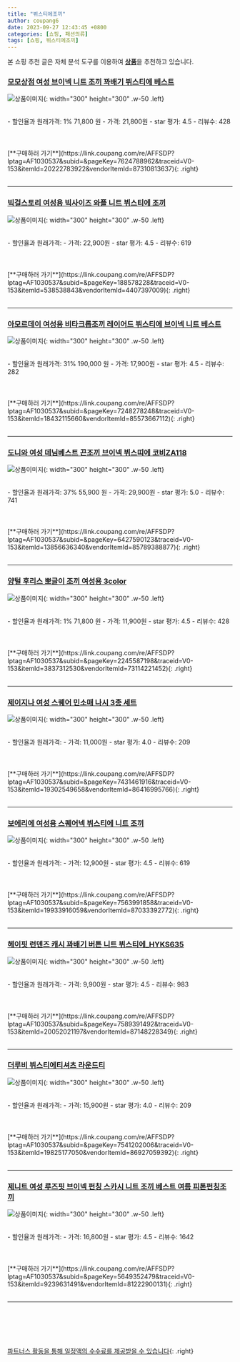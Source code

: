 ```yaml
---
title: "뷔스티에조끼"
author: coupang6
date: 2023-09-27 12:43:45 +0800
categories: [쇼핑, 패션의류]
tags: [쇼핑, 뷔스티에조끼]
---
```


본 쇼핑 추천 글은 자체 분석 도구를 이용하여 [**상품**](https://link.coupang.com/a/bao1ui)을 추천하고 있습니다.

### [모모상점 여성 브이넥 니트 조끼 꽈배기 뷔스티에 베스트](https://link.coupang.com/re/AFFSDP?lptag=AF1030537&subid=&pageKey=7624788962&traceid=V0-153&itemId=20222783922&vendorItemId=87310813637)

![상품이미지](https://thumbnail10.coupangcdn.com/thumbnails/remote/230x230ex/image/vendor_inventory/85ff/02754db70fdcf017355142ce774f4ff29ff0993db08e13d8bee5dd218840.jpg){: width="300" height="300" .w-50 .left}


<br>
- 할인율과 원래가격: 1%  71,800   원
- 가격: 21,800원
- star 평가: 4.5
- 리뷰수: 428
<br>
<br>
<br>
<br>
[**구매하러 가기**](https://link.coupang.com/re/AFFSDP?lptag=AF1030537&subid=&pageKey=7624788962&traceid=V0-153&itemId=20222783922&vendorItemId=87310813637){: .right}
<br>
<br>

---

### [빅걸스토리 여성용 빅사이즈 와플 니트 뷔스티에 조끼](https://link.coupang.com/re/AFFSDP?lptag=AF1030537&subid=&pageKey=188578228&traceid=V0-153&itemId=538538843&vendorItemId=4407397009)

![상품이미지](https://thumbnail8.coupangcdn.com/thumbnails/remote/230x230ex/image/vendor_inventory/images/2019/02/20/11/4/857adb30-e22f-4578-9823-badad4c9de47.jpg){: width="300" height="300" .w-50 .left}


<br>
- 할인율과 원래가격: 
- 가격: 22,900원
- star 평가: 4.5
- 리뷰수: 619
<br>
<br>
<br>
<br>
[**구매하러 가기**](https://link.coupang.com/re/AFFSDP?lptag=AF1030537&subid=&pageKey=188578228&traceid=V0-153&itemId=538538843&vendorItemId=4407397009){: .right}
<br>
<br>

---

### [아모르데이 여성용 비타크롭조끼 레이어드 뷔스티에 브이넥 니트 베스트](https://link.coupang.com/re/AFFSDP?lptag=AF1030537&subid=&pageKey=7248278248&traceid=V0-153&itemId=18432115660&vendorItemId=85573667112)

![상품이미지](https://thumbnail10.coupangcdn.com/thumbnails/remote/230x230ex/image/vendor_inventory/6d5f/fc7581476de873f6d632613d5cab8b15ac5ab211a416d8b63d5bff31b2ee.jpg){: width="300" height="300" .w-50 .left}


<br>
- 할인율과 원래가격: 31%  190,000   원
- 가격: 17,900원
- star 평가: 4.5
- 리뷰수: 282
<br>
<br>
<br>
<br>
[**구매하러 가기**](https://link.coupang.com/re/AFFSDP?lptag=AF1030537&subid=&pageKey=7248278248&traceid=V0-153&itemId=18432115660&vendorItemId=85573667112){: .right}
<br>
<br>

---

### [도니와 여성 데님베스트 끈조끼 브이넥 뷔스띠에 코비ZA118](https://link.coupang.com/re/AFFSDP?lptag=AF1030537&subid=&pageKey=6427590123&traceid=V0-153&itemId=13856636340&vendorItemId=85789388877)

![상품이미지](https://thumbnail7.coupangcdn.com/thumbnails/remote/230x230ex/image/vendor_inventory/a876/201ede455951306d786eb6a2c71a8d3952a8a8cdbdce24630f8e7e3d5211.jpg){: width="300" height="300" .w-50 .left}


<br>
- 할인율과 원래가격: 37%  55,900   원
- 가격: 29,900원
- star 평가: 5.0
- 리뷰수: 741
<br>
<br>
<br>
<br>
[**구매하러 가기**](https://link.coupang.com/re/AFFSDP?lptag=AF1030537&subid=&pageKey=6427590123&traceid=V0-153&itemId=13856636340&vendorItemId=85789388877){: .right}
<br>
<br>

---

### [양털 후리스 뽀글이 조끼 여성용 3color](https://link.coupang.com/re/AFFSDP?lptag=AF1030537&subid=&pageKey=2245587198&traceid=V0-153&itemId=3837312530&vendorItemId=73114221452)

![상품이미지](https://thumbnail6.coupangcdn.com/thumbnails/remote/230x230ex/image/vendor_inventory/e141/c3e1d494375d959a2e1e8d7610e6d72de79388c283f45303a59b54dde18b.jpg){: width="300" height="300" .w-50 .left}


<br>
- 할인율과 원래가격: 1%  71,800   원
- 가격: 11,900원
- star 평가: 4.5
- 리뷰수: 428
<br>
<br>
<br>
<br>
[**구매하러 가기**](https://link.coupang.com/re/AFFSDP?lptag=AF1030537&subid=&pageKey=2245587198&traceid=V0-153&itemId=3837312530&vendorItemId=73114221452){: .right}
<br>
<br>

---

### [제이지나 여성 스퀘어 민소매 나시 3종 세트](https://link.coupang.com/re/AFFSDP?lptag=AF1030537&subid=&pageKey=7431461916&traceid=V0-153&itemId=19302549658&vendorItemId=86416995766)

![상품이미지](https://thumbnail8.coupangcdn.com/thumbnails/remote/230x230ex/image/vendor_inventory/6447/6f4e3ef71091bbb5acfc66872e7e1a5cbcfcd458a50c293f7f4ab45df011.jpg){: width="300" height="300" .w-50 .left}


<br>
- 할인율과 원래가격: 
- 가격: 11,000원
- star 평가: 4.0
- 리뷰수: 209
<br>
<br>
<br>
<br>
[**구매하러 가기**](https://link.coupang.com/re/AFFSDP?lptag=AF1030537&subid=&pageKey=7431461916&traceid=V0-153&itemId=19302549658&vendorItemId=86416995766){: .right}
<br>
<br>

---

### [보에리에 여성용 스퀘어넥 뷔스티에 니트 조끼](https://link.coupang.com/re/AFFSDP?lptag=AF1030537&subid=&pageKey=7563991858&traceid=V0-153&itemId=19933916059&vendorItemId=87033392772)

![상품이미지](https://thumbnail6.coupangcdn.com/thumbnails/remote/230x230ex/image/rs_quotation_api/bixexbtd/18a3be6a7c0043989f4b11727bd0881e.jpg){: width="300" height="300" .w-50 .left}


<br>
- 할인율과 원래가격: 
- 가격: 12,900원
- star 평가: 4.5
- 리뷰수: 619
<br>
<br>
<br>
<br>
[**구매하러 가기**](https://link.coupang.com/re/AFFSDP?lptag=AF1030537&subid=&pageKey=7563991858&traceid=V0-153&itemId=19933916059&vendorItemId=87033392772){: .right}
<br>
<br>

---

### [헤이핏 런덴즈 캐시 꽈배기 버튼 니트 뷔스티에_HYKS635](https://link.coupang.com/re/AFFSDP?lptag=AF1030537&subid=&pageKey=7589391492&traceid=V0-153&itemId=20052021197&vendorItemId=87148228349)

![상품이미지](https://thumbnail7.coupangcdn.com/thumbnails/remote/230x230ex/image/vendor_inventory/1522/04c8a213d585b7503da28b1244a2bc207ff4e3e70b0c091bb6dd19620c87.jpg){: width="300" height="300" .w-50 .left}


<br>
- 할인율과 원래가격: 
- 가격: 9,900원
- star 평가: 4.5
- 리뷰수: 983
<br>
<br>
<br>
<br>
[**구매하러 가기**](https://link.coupang.com/re/AFFSDP?lptag=AF1030537&subid=&pageKey=7589391492&traceid=V0-153&itemId=20052021197&vendorItemId=87148228349){: .right}
<br>
<br>

---

### [더루비 뷔스티에티셔츠 라운드티](https://link.coupang.com/re/AFFSDP?lptag=AF1030537&subid=&pageKey=7541202006&traceid=V0-153&itemId=19825177050&vendorItemId=86927059392)

![상품이미지](https://thumbnail7.coupangcdn.com/thumbnails/remote/230x230ex/image/vendor_inventory/2f96/b2e187f94258e3a79fab0c1a1ce7cc54b77b5a1dacb50a7ad44379457863.jpg){: width="300" height="300" .w-50 .left}


<br>
- 할인율과 원래가격: 
- 가격: 15,900원
- star 평가: 4.0
- 리뷰수: 209
<br>
<br>
<br>
<br>
[**구매하러 가기**](https://link.coupang.com/re/AFFSDP?lptag=AF1030537&subid=&pageKey=7541202006&traceid=V0-153&itemId=19825177050&vendorItemId=86927059392){: .right}
<br>
<br>

---

### [제니트 여성 루즈핏 브이넥 펀칭 스카시 니트 조끼 베스트 여름 피톤펀칭조끼](https://link.coupang.com/re/AFFSDP?lptag=AF1030537&subid=&pageKey=5649352479&traceid=V0-153&itemId=9239631491&vendorItemId=81222900131)

![상품이미지](https://thumbnail6.coupangcdn.com/thumbnails/remote/230x230ex/image/vendor_inventory/4930/8f659bb60b6d4ba05016ab6a01b5b0d53f079635c18306554a8a5b77d64c.jpg){: width="300" height="300" .w-50 .left}


<br>
- 할인율과 원래가격: 
- 가격: 16,800원
- star 평가: 4.5
- 리뷰수: 1642
<br>
<br>
<br>
<br>
[**구매하러 가기**](https://link.coupang.com/re/AFFSDP?lptag=AF1030537&subid=&pageKey=5649352479&traceid=V0-153&itemId=9239631491&vendorItemId=81222900131){: .right}
<br>
<br>

---
<br><br><br><br><br> [파트너스 활동을 통해 일정액의 수수료를 제공받을 수 있습니다](https://link.coupang.com/a/bao1ui){: .right}